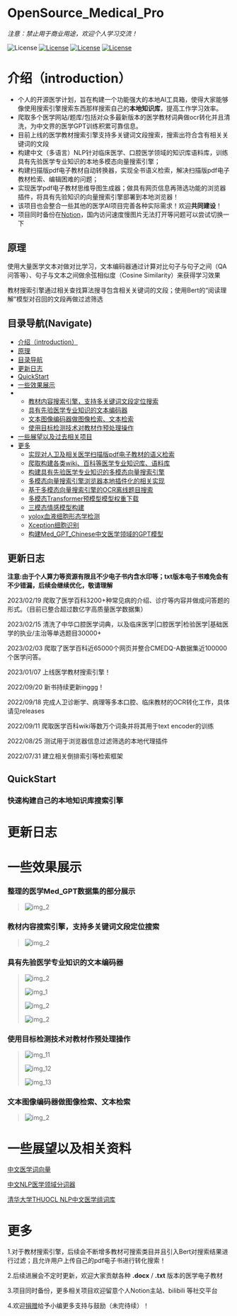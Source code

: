 # OpenSource_Medical_Pro

*注意：禁止用于商业用途，欢迎个人学习交流！*


![License](https://img.shields.io/badge/License-BSD%202--Clause-orange)
[![License](https://img.shields.io/badge/Github-kay--cottage-brightgreen)](https://github.com/kay-cottage/)
[![License](https://img.shields.io/badge/bilibili-kayyyak-blue)](https://space.bilibili.com/362186371)
[![License](https://img.shields.io/badge/Notion-gw--kayyyak-yellow)](https://heathered-aster-9c5.notion.site/OpenSource_Medical_Pro-21c8867079f345f190db4da3cada7fe0)

# 介绍（introduction）
* 个人的开源医学计划，旨在构建一个功能强大的本地AI工具箱，使得大家能够像使用搜索引擎搜索东西那样搜索自己的**本地知识库**，提高工作学习效率。
* 爬取多个医学网站/题库/包括对众多最新版本的医学教材词典做ocr转化并且清洗，为中文界的医学GPT训练积累可靠信息。
* 目前上线的医学教材搜索引擎支持多关键词文段搜索，搜索出符合含有相关关键词的文段
* 构建中文（多语言）NLP针对临床医学、口腔医学领域的知识库语料库，训练具有先验医学专业知识的本地多模态向量搜索引擎；
* 构建扫描版pdf电子教材自动转换器，实现全书语义检索，解决扫描版pdf电子教材检索、编辑困难的问题；
* 实现医学pdf电子教材思维导图生成器；做具有网页信息再筛选功能的浏览器插件，将具有先验知识的向量搜索引擎部署到本地浏览器！
* 该项目也会整合一些其他的医学AI项目完善各种实际需求！欢迎**共同建设**！
* 项目同时备份在[Notion](https://heathered-aster-9c5.notion.site/OpenSource_Medical_Pro-21c8867079f345f190db4da3cada7fe0)，国内访问速度慢图片无法打开等问题可以尝试切换一下

## 原理
使用大量医学文本对做对比学习，文本编码器通过计算对比句子与句子之间（QA问答等）、句子与文本之间做余弦相似度（Cosine Similarity）来获得学习效果

教材搜索引擎通过相关查找算法搜寻包含相关关键词的文段；使用Bert的“阅读理解”模型对召回的文段再做过滤筛选

## 目录导航(Navigate)
- [介绍（introduction）](#介绍（introduction）)
- [原理](##原理)
- [目录导航](##目录导航(Navigate))
- [更新日志](##更新日志)
- [QuickStart](##QuickStart)
- [一些效果展示](##一些效果展示)
-   - [教材内容搜索引擎，支持多关键词文段定位搜索](###教材内容搜索引擎，支持多关键词文段定位搜索)
    - [具有先验医学专业知识的文本编码器](###具有先验医学专业知识的文本编码器)
    - [文本图像编码器做图像检索、文本检索](###文本图像编码器做图像检索、文本检索)
    - [使用目标检测技术对教材作预处理操作](###使用目标检测技术对教材作预处理操作)
- [一些展望以及过去相关项目](##一些展望以及过去相关项目)
- [更多](##更多)
    - [实现对人卫及相关医学扫描版pdf电子教材的语义检索](pdf教材检索/README.md)
    - [爬取构建各类wiki、百科等医学专业知识库、语料库](爬虫/README.md)
    - [构建具有先验医学专业知识的多模态向量搜索引擎](vector_engine/README.md)
    - [多模态向量搜索引擎浏览器本地插件化的相关实现](local_proxy/README.md)
    - [基于多模态向量搜索引擎的OCR离线题目搜索](ocr_search/README.md)
    - [多模态Transformer预模型模型权重下载](dataset/README.md)
    - [三模态情感模型构建](Three_model/README.md)
    - [yolox血液细胞形态学检测]()
    - [Xception细胞识别]()
    - [构建Med_GPT_Chinese中文医学领域的GPT模型]()



## 更新日志
**注意:由于个人算力等资源有限且不少电子书内含水印等；txt版本电子书难免会有不少错漏，后续会继续优化，敬请理解**

2023/02/19 爬取了医学百科3200+种常见病的介绍、诊疗等内容并做成问答题的形式。（目前已整合超过数亿字高质量医学数据集）

2023/02/15 清洗了中华口腔医学词典，以及临床医学|口腔医学|检验医学|基础医学的执业/主治等单选题目30000+

2023/02/03 爬取了医学百科近65000个网页并整合CMEDQ-A数据集近100000个医学问答。

2023/01/07 上线医学教材搜索引擎！

2022/09/20 新书持续更新inggg！

2022/09/18 完成人卫诊断学、病理等多本口腔、临床教材的OCR转化工作，具体请见releases

2022/09/11 爬取医学百科wiki等数万个词条并将其用于text encoder的训练

2022/08/25 测试用于浏览器信息过滤筛选的本地代理插件

2022/07/31 建立相关倒排索引等检索框架


## QuickStart
### 快速构建自己的本地知识库搜索引擎



# 更新日志

# 一些效果展示

### 整理的医学Med_GPT数据集的部分展示
>
> ![img_2](img/837b11805cc4f1908369d774b8e7816.png)

### 教材内容搜索引擎，支持多关键词文段定位搜索
>
> ![img_2](img/837b11805cc4f1908369d774b8e7816.png)

### 具有先验医学专业知识的文本编码器
>
> ![img_2](img/3.png)
>
> ![img_1](img/1.png)
>
> ![img_2](img/2.jpg)
>
> ![img_2](img/6.png)

### 使用目标检测技术对教材作预处理操作
>
> ![img_11](img/11.png)
>
> ![img_12](img/12.png)
>
> ![img_13](img/13.png)


### 文本图像编码器做图像检索、文本检索

> ![img_2](img/10.png)

# 一些展望以及相关资料
[中文医学词向量](https://github.com/WENGSYX/Chinese-Word2vec-Medicine)

[中文NLP医学领域分词器](https://github.com/lancopku/pkuseg-python)

[清华大学THUOCL NLP中文医学组词库](https://github.com/thunlp/THUOCL)




# 更多
1.对于教材搜索引擎，后续会不断增多教材可搜索类目并且引入Bert对搜索结果进行过滤；且允许用户上传自己的pdf电子书进行转化搜索！

2.后续进展会不定时更新，欢迎大家贡献各种 **.docx** / **.txt** 版本的医学电子教材

3.项目同时备份，更多相关项目欢迎留意个人Notion主站、bilibili 等社交平台

4.欢迎[捐赠](https://heathered-aster-9c5.notion.site/Donation-776182b0909f4416be1583e31477bf8e)给予小编更多支持与鼓励（未完待续）！
